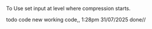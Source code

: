 To Use set input at level where compression starts. 


todo code new working code,, 1:28pm 31/07/2025 done//
